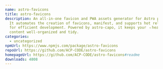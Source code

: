 ```yaml
---
name: astro-favicons
title: astro-favicons
description: An all-in-one favicon and PWA assets generator for Astro projects.
  It automates the creation of favicons, manifest, and supports hot reloading
  for efficient development. Powered by astro-capo, it keeps your ﹤𝚑𝚎𝚊𝚍﹥
  content well-organized and tidy.
categories:
  - uncategorized
npmUrl: https://www.npmjs.com/package/astro-favicons
repoUrl: https://github.com/ACP-CODE/astro-favicons
homepageUrl: https://github.com/ACP-CODE/astro-favicons#readme
downloads: 4808
---
```

